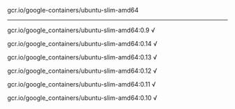 gcr.io/google-containers/ubuntu-slim-amd64 

----
gcr.io/google_containers/ubuntu-slim-amd64:0.9 √

gcr.io/google_containers/ubuntu-slim-amd64:0.14 √

gcr.io/google_containers/ubuntu-slim-amd64:0.13 √

gcr.io/google_containers/ubuntu-slim-amd64:0.12 √

gcr.io/google_containers/ubuntu-slim-amd64:0.11 √

gcr.io/google_containers/ubuntu-slim-amd64:0.10 √


